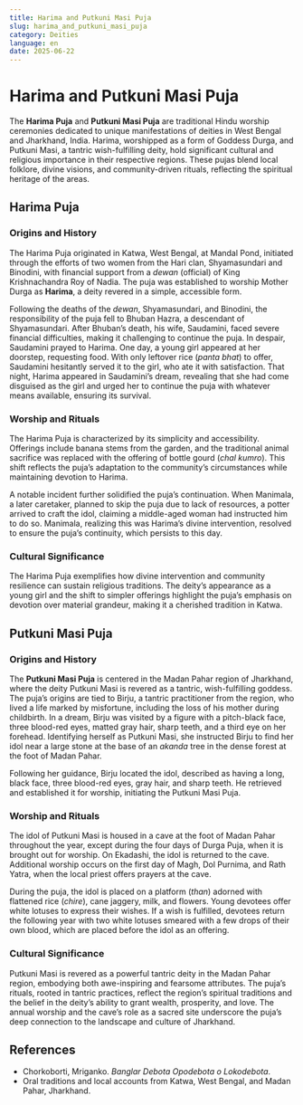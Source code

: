 ```yaml
---
title: Harima and Putkuni Masi Puja
slug: harima_and_putkuni_masi_puja
category: Deities
language: en
date: 2025-06-22
---
```


# Harima and Putkuni Masi Puja

The **Harima Puja** and **Putkuni Masi Puja** are traditional Hindu worship ceremonies dedicated to unique manifestations of deities in West Bengal and Jharkhand, India. Harima, worshipped as a form of Goddess Durga, and Putkuni Masi, a tantric wish-fulfilling deity, hold significant cultural and religious importance in their respective regions. These pujas blend local folklore, divine visions, and community-driven rituals, reflecting the spiritual heritage of the areas.

## Harima Puja

### Origins and History

The Harima Puja originated in Katwa, West Bengal, at Mandal Pond, initiated through the efforts of two women from the Hari clan, Shyamasundari and Binodini, with financial support from a *dewan* (official) of King Krishnachandra Roy of Nadia. The puja was established to worship Mother Durga as **Harima**, a deity revered in a simple, accessible form.

Following the deaths of the *dewan*, Shyamasundari, and Binodini, the responsibility of the puja fell to Bhuban Hazra, a descendant of Shyamasundari. After Bhuban’s death, his wife, Saudamini, faced severe financial difficulties, making it challenging to continue the puja. In despair, Saudamini prayed to Harima. One day, a young girl appeared at her doorstep, requesting food. With only leftover rice (*panta bhat*) to offer, Saudamini hesitantly served it to the girl, who ate it with satisfaction. That night, Harima appeared in Saudamini’s dream, revealing that she had come disguised as the girl and urged her to continue the puja with whatever means available, ensuring its survival.

### Worship and Rituals

The Harima Puja is characterized by its simplicity and accessibility. Offerings include banana stems from the garden, and the traditional animal sacrifice was replaced with the offering of bottle gourd (*chal kumro*). This shift reflects the puja’s adaptation to the community’s circumstances while maintaining devotion to Harima.

A notable incident further solidified the puja’s continuation. When Manimala, a later caretaker, planned to skip the puja due to lack of resources, a potter arrived to craft the idol, claiming a middle-aged woman had instructed him to do so. Manimala, realizing this was Harima’s divine intervention, resolved to ensure the puja’s continuity, which persists to this day.

### Cultural Significance

The Harima Puja exemplifies how divine intervention and community resilience can sustain religious traditions. The deity’s appearance as a young girl and the shift to simpler offerings highlight the puja’s emphasis on devotion over material grandeur, making it a cherished tradition in Katwa.

## Putkuni Masi Puja

### Origins and History

The **Putkuni Masi Puja** is centered in the Madan Pahar region of Jharkhand, where the deity Putkuni Masi is revered as a tantric, wish-fulfilling goddess. The puja’s origins are tied to Birju, a tantric practitioner from the region, who lived a life marked by misfortune, including the loss of his mother during childbirth. In a dream, Birju was visited by a figure with a pitch-black face, three blood-red eyes, matted gray hair, sharp teeth, and a third eye on her forehead. Identifying herself as Putkuni Masi, she instructed Birju to find her idol near a large stone at the base of an *akanda* tree in the dense forest at the foot of Madan Pahar.

Following her guidance, Birju located the idol, described as having a long, black face, three blood-red eyes, gray hair, and sharp teeth. He retrieved and established it for worship, initiating the Putkuni Masi Puja.

### Worship and Rituals

The idol of Putkuni Masi is housed in a cave at the foot of Madan Pahar throughout the year, except during the four days of Durga Puja, when it is brought out for worship. On Ekadashi, the idol is returned to the cave. Additional worship occurs on the first day of Magh, Dol Purnima, and Rath Yatra, when the local priest offers prayers at the cave.

During the puja, the idol is placed on a platform (*than*) adorned with flattened rice (*chire*), cane jaggery, milk, and flowers. Young devotees offer white lotuses to express their wishes. If a wish is fulfilled, devotees return the following year with two white lotuses smeared with a few drops of their own blood, which are placed before the idol as an offering.

### Cultural Significance

Putkuni Masi is revered as a powerful tantric deity in the Madan Pahar region, embodying both awe-inspiring and fearsome attributes. The puja’s rituals, rooted in tantric practices, reflect the region’s spiritual traditions and the belief in the deity’s ability to grant wealth, prosperity, and love. The annual worship and the cave’s role as a sacred site underscore the puja’s deep connection to the landscape and culture of Jharkhand.

## References

- Chorkoborti, Mriganko. *Banglar Debota Opodebota o Lokodebota*.
- Oral traditions and local accounts from Katwa, West Bengal, and Madan Pahar, Jharkhand.

